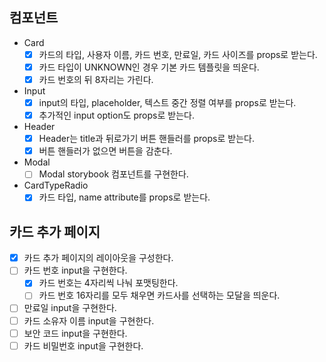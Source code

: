 ## 컴포넌트

- Card
  - [x] 카드의 타입, 사용자 이름, 카드 번호, 만료일, 카드 사이즈를 props로 받는다.
  - [x] 카드 타입이 UNKNOWN인 경우 기본 카드 템플릿을 띄운다.
  - [x] 카드 번호의 뒤 8자리는 가린다.
- Input
  - [x] input의 타입, placeholder, 텍스트 중간 정렬 여부를 props로 받는다.
  - [x] 추가적인 input option도 props로 받는다.
- Header
  - [x] Header는 title과 뒤로가기 버튼 핸들러를 props로 받는다.
  - [x] 버튼 핸들러가 없으면 버튼을 감춘다.
- Modal
  - [ ] Modal storybook 컴포넌트를 구현한다.
- CardTypeRadio
  - [x] 카드 타입, name attribute를 props로 받는다.

## 카드 추가 페이지

- [x] 카드 추가 페이지의 레이아웃을 구성한다.
- [ ] 카드 번호 input을 구현한다.
  - [x] 카드 번호는 4자리씩 나눠 포맷팅한다.
  - [ ] 카드 번호 16자리를 모두 채우면 카드사를 선택하는 모달을 띄운다.
- [ ] 만료일 input을 구현한다.
- [ ] 카드 소유자 이름 input을 구현한다.
- [ ] 보안 코드 input을 구현한다.
- [ ] 카드 비밀번호 input을 구현한다.
